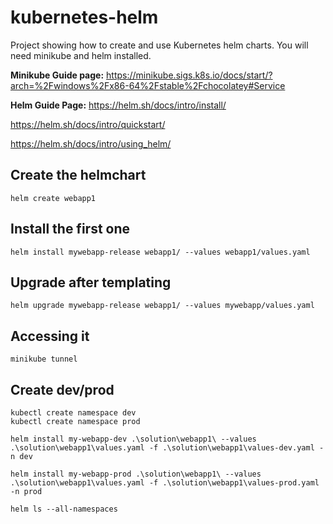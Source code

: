 # kubernetes-helm
Project showing how to create and use Kubernetes helm charts. You will need minikube and helm installed.

**Minikube Guide page:**
https://minikube.sigs.k8s.io/docs/start/?arch=%2Fwindows%2Fx86-64%2Fstable%2Fchocolatey#Service

**Helm Guide Page:**
https://helm.sh/docs/intro/install/

https://helm.sh/docs/intro/quickstart/

https://helm.sh/docs/intro/using_helm/


## Create the helmchart
```
helm create webapp1
```

## Install the first one
```
helm install mywebapp-release webapp1/ --values webapp1/values.yaml
```

## Upgrade after templating
```
helm upgrade mywebapp-release webapp1/ --values mywebapp/values.yaml
```

## Accessing it
```
minikube tunnel
```

## Create dev/prod
```
kubectl create namespace dev
kubectl create namespace prod

helm install my-webapp-dev .\solution\webapp1\ --values .\solution\webapp1\values.yaml -f .\solution\webapp1\values-dev.yaml -n dev

helm install my-webapp-prod .\solution\webapp1\ --values .\solution\webapp1\values.yaml -f .\solution\webapp1\values-prod.yaml -n prod

helm ls --all-namespaces
```

